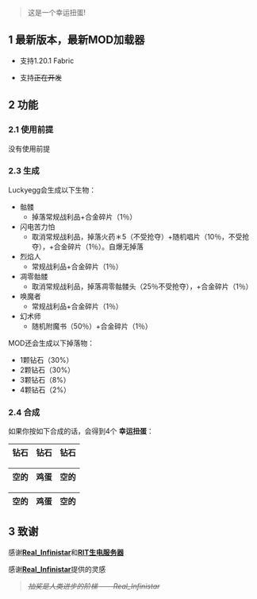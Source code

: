 > 这是一个幸运扭蛋!


## 1 最新版本，最新MOD加载器

- 支持1.20.1 Fabric

- 支持~~正在开发~~

## 2 功能

### 2.1 使用前提

没有使用前提

### 2.3 生成

Luckyegg会生成以下生物：

- 骷髅
  - 掉落常规战利品+合金碎片（1％）
- 闪电苦力怕
  - 取消常规战利品，掉落火药＊5（不受抢夺）+随机唱片（10％，不受抢夺），+合金碎片（1％）。自爆无掉落
- 烈焰人
  - 常规战利品+合金碎片（1％）
- 凋零骷髅
  - 取消常规战利品，掉落凋零骷髅头（25％不受抢夺），+合金碎片（1％）
- 唤魔者
  - 常规战利品+合金碎片（1％）
- 幻术师
  -  随机附魔书（50％）+合金碎片（1％）

MOD还会生成以下掉落物：

- 1颗钻石（30%）
- 2颗钻石（30%）
- 3颗钻石（8%）
- 4颗钻石（2%）


### 2.4 合成

如果你按如下合成的话，会得到4个 **幸运扭蛋**：

| 钻石  | 钻石 |     钻石 |
| :----- | :--: | -------: |

| 空的 |  鸡蛋  |空的 |
| :----- | :--: | -------: |

| 空的 |  鸡蛋  |空的 |
| :----- | :--: | -------: |


## 3 致谢

感谢[**Real_Infinistar**](http://wpa.qq.com/msgrd?v=3&uin=1418849388&site=qq&menu=yes)和[**RIT生电服务器**](https://www.mc-rit.com/)

感谢[**Real_Infinistar**](http://wpa.qq.com/msgrd?v=3&uin=1418849388&site=qq&menu=yes)提供的灵感

> ~~*抽奖是人类进步的阶梯 ——Real_Infinistar*~~
